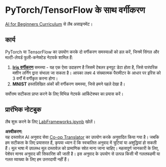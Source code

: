 <!--
CO_OP_TRANSLATOR_METADATA:
{
  "original_hash": "e452d897efb9a89700f41021834cf6e5",
  "translation_date": "2025-08-24T10:00:41+00:00",
  "source_file": "lessons/3-NeuralNetworks/05-Frameworks/lab/README.md",
  "language_code": "hi"
}
-->
# PyTorch/TensorFlow के साथ वर्गीकरण

[AI for Beginners Curriculum](https://github.com/microsoft/ai-for-beginners) से लैब असाइनमेंट।

## कार्य

PyTorch या TensorFlow का उपयोग करके दो वर्गीकरण समस्याओं को हल करें, जिनमें सिंगल और मल्टी-लेयर्ड फुली-कनेक्टेड नेटवर्क शामिल हैं:

1. **[Iris वर्गीकरण](https://en.wikipedia.org/wiki/Iris_flower_data_set)** समस्या - यह एक ऐसा उदाहरण है जिसमें टेबलर इनपुट डेटा होता है, जिसे पारंपरिक मशीन लर्निंग द्वारा संभाला जा सकता है। आपका लक्ष्य 4 संख्यात्मक पैरामीटर के आधार पर इरिस को 3 वर्गों में वर्गीकृत करना होगा।
1. **MNIST** हस्तलिखित अंकों की वर्गीकरण समस्या, जिसे हमने पहले देखा है।

सर्वोत्तम सटीकता प्राप्त करने के लिए विभिन्न नेटवर्क आर्किटेक्चर का प्रयास करें।

## प्रारंभिक नोटबुक

लैब शुरू करने के लिए [LabFrameworks.ipynb](../../../../../../lessons/3-NeuralNetworks/05-Frameworks/lab/LabFrameworks.ipynb) खोलें।

**अस्वीकरण**:  
यह दस्तावेज़ AI अनुवाद सेवा [Co-op Translator](https://github.com/Azure/co-op-translator) का उपयोग करके अनुवादित किया गया है। जबकि हम सटीकता के लिए प्रयासरत हैं, कृपया ध्यान दें कि स्वचालित अनुवाद में त्रुटियां या अशुद्धियां हो सकती हैं। मूल भाषा में उपलब्ध मूल दस्तावेज़ को प्रामाणिक स्रोत माना जाना चाहिए। महत्वपूर्ण जानकारी के लिए, पेशेवर मानव अनुवाद की सिफारिश की जाती है। इस अनुवाद के उपयोग से उत्पन्न किसी भी गलतफहमी या गलत व्याख्या के लिए हम उत्तरदायी नहीं हैं।